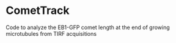 # CometTrack
Code to analyze the EB1-GFP comet length at the end of growing microtubules from TIRF acquisitions
